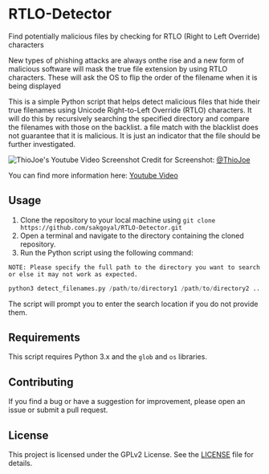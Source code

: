 # RTLO-Detector
Find potentially malicious files by checking for RTLO (Right to Left Override) characters

New types of phishing attacks are always onthe rise and a new form of malicious software will mask the true file extension by using RTLO characters. These will ask the OS to flip the order of the filename when it is being displayed


This is a simple Python script that helps detect malicious files that hide their true filenames using Unicode Right-to-Left Override (RTLO) characters. It will do this by recursively searching the specified directory and compare the filenames with those on the backlist. a file match with the blacklist does not guarantee that it is malicious. It is just an indicator that the file should be further investigated.


![ThioJoe's Youtube Video Screenshot](https://user-images.githubusercontent.com/19929553/223332862-40563119-df6c-4430-b413-b43fef1c88ba.png)
Credit for Screenshot: [@ThioJoe](https://github.com/ThioJoe)

You can find more information here: [Youtube Video](https://www.youtube.com/watch?v=nIcRK4V_Zvc)

## Usage

1. Clone the repository to your local machine using `git clone https://github.com/sakgoyal/RTLO-Detector.git`
2. Open a terminal and navigate to the directory containing the cloned repository.
3. Run the Python script using the following command: 

`NOTE: Please specify the full path to the directory you want to search or else it may not work as expected.`

```python
python3 detect_filenames.py /path/to/directory1 /path/to/directory2 ...
```
The script will prompt you to enter the search location if you do not provide them.
## Requirements

This script requires Python 3.x and the `glob` and `os` libraries.

## Contributing

If you find a bug or have a suggestion for improvement, please open an issue or submit a pull request.

## License

This project is licensed under the GPLv2 License. See the [LICENSE](LICENSE) file for details.
